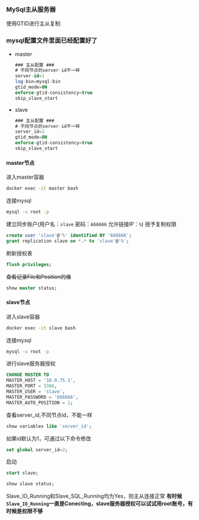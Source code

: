 ### MySql主从服务器

使用GTID进行主从复制

### mysql配置文件里面已经配置好了

- master
    ```sql
    ### 主从配置 ###
    # 不同节点的server-id不一样
    server-id=1 
    log-bin=mysql-bin
    gtid_mode=ON
    enforce-gtid-consistency=true
    skip_slave_start
    ```
- slave
    ```sql
    ### 主从配置 ###
    # 不同节点的server-id不一样
    server_id=2
    gtid_mode=ON
    enforce-gtid-consistency=true
    skip_slave_start
    ```

#### master节点

进入master容器
```bash
docker exec -it master bash
```

连接mysql
```bash
mysql -u root -p
```

建立同步账户(用户名：`slave`  密码：`666666` 允许链接IP：`%`)
授予复制权限
```sql
create user 'slave'@'%' identified BY '666666';
grant replication slave on *.* to 'slave'@'%';
```

刷新授权表
```sql
flush privileges;
```

~~查看记录File和Position的值~~
```sql
show master status;
```


#### slave节点

进入slave容器
```bash
docker exec -it slave bash
```

连接mysql
```bash
mysql -u root -p
```

进行slave服务器授权
```sql
CHANGE MASTER TO
MASTER_HOST = '10.0.75.1',
MASTER_PORT = 3306,
MASTER_USER = 'slave',
MASTER_PASSWORD = '666666',
MASTER_AUTO_POSITION = 1;
```

查看server_id,不同节点id，不能一样
```sql
show variables like 'server_id';
```
如果id默认为1，可通过以下命令修改
```sql
set global server_id=2;
```

启动
```sql
start slave;
```

```sql
show slave status;
```
Slave_IO_Running和Slave_SQL_Running均为Yes，则主从连接正常
**有时候`Slave_IO_Running`一直是Conecting，slave服务器授权可以试试用root账号，有时候是权限不够**